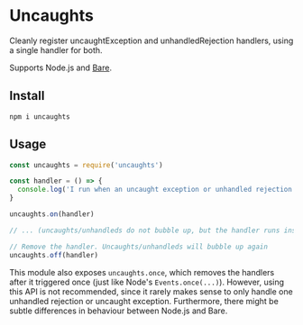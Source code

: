 # Uncaughts

Cleanly register uncaughtException and unhandledRejection handlers, using a single handler for both.

Supports Node.js and [Bare](https://github.com/holepunchto/bare).

## Install

`npm i uncaughts`

## Usage

```js
const uncaughts = require('uncaughts')

const handler = () => {
  console.log('I run when an uncaught exception or unhandled rejection triggers')
}

uncaughts.on(handler)

// ... (uncaughts/unhandleds do not bubble up, but the handler runs instead)

// Remove the handler. Uncaughts/unhandleds will bubble up again
uncaughts.off(handler)
```

This module also exposes `uncaughts.once`, which removes the handlers after it triggered once (just like Node's `Events.once(...)`). However, using this API is not recommended, since it rarely makes sense to only handle one unhandled rejection or uncaught exception. Furthermore, there might be subtle differences in behaviour between Node.js and Bare.
